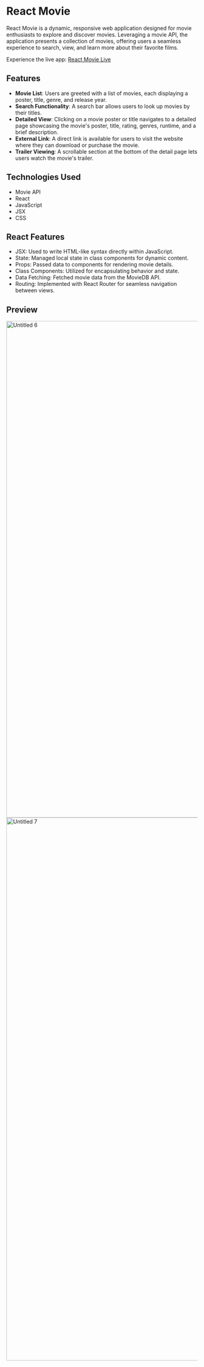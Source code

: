 # React Movie

React Movie is a dynamic, responsive web application designed for movie enthusiasts to explore and discover movies. Leveraging a movie API, the application presents a collection of movies, offering users a seamless experience to search, view, and learn more about their favorite films.

Experience the live app: [React Movie Live](https://ella-kim913.github.io/React_Movie/)

## Features

- **Movie List**: Users are greeted with a list of movies, each displaying a poster, title, genre, and release year.
- **Search Functionality**: A search bar allows users to look up movies by their titles.
- **Detailed View**: Clicking on a movie poster or title navigates to a detailed page showcasing the movie's poster, title, rating, genres, runtime, and a brief description.
- **External Link**: A direct link is available for users to visit the website where they can download or purchase the movie.
- **Trailer Viewing**: A scrollable section at the bottom of the detail page lets users watch the movie's trailer.

## Technologies Used

- Movie API
- React
- JavaScript
- JSX
- CSS

## React Features
- JSX: Used to write HTML-like syntax directly within JavaScript.
- State: Managed local state in class components for dynamic content.
- Props: Passed data to components for rendering movie details.
- Class Components: Utilized for encapsulating behavior and state.
- Data Fetching: Fetched movie data from the MovieDB API.
- Routing: Implemented with React Router for seamless navigation between views.


## Preview

<img width="1303" alt="Untitled 6" src="https://github.com/Ella-Kim913/React_Converter/assets/132117916/51d59861-9763-4ff0-9d97-a73b6d0f34d5">

<img width="1425" alt="Untitled 7" src="https://github.com/Ella-Kim913/React_Converter/assets/132117916/7c742b0b-40ae-4c27-a5cd-3e91c791cdb3">
